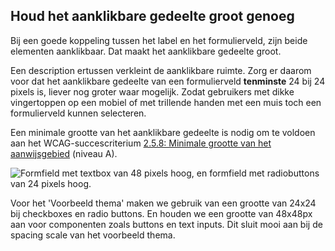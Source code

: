 ## Houd het aanklikbare gedeelte groot genoeg

Bij een goede koppeling tussen het label en het formulierveld, zijn beide elementen aanklikbaar. Dat maakt het aanklikbare gedeelte groot.

Een description ertussen verkleint de aanklikbare ruimte. Zorg er daarom voor dat het aanklikbare gedeelte van een formulierveld **tenminste** 24 bij 24 pixels is, liever nog groter waar mogelijk. Zodat gebruikers met dikke vingertoppen op een mobiel of met trillende handen met een muis toch een formulierveld kunnen selecteren.

Een minimale grootte van het aanklikbare gedeelte is nodig om te voldoen aan het WCAG-succescriterium [2.5.8: Minimale grootte van het aanwijsgebied](/wcag/2.5.8) (niveau A).

![Formfield met textbox van 48 pixels hoog, en formfield met radiobuttons van 24 pixels hoog.](https://raw.githubusercontent.com/nl-design-system/documentatie/assets/richtlijnen_formulier_description_size.png)

Voor het 'Voorbeeld thema' maken we gebruik van een grootte van 24x24 bij checkboxes en radio buttons. En houden we een grootte van 48x48px aan voor componenten zoals buttons en text inputs. Dit sluit mooi aan bij de spacing scale van het voorbeeld thema.
